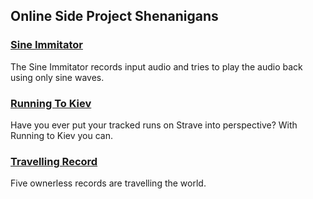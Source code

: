 ## Online Side Project Shenanigans


### [Sine Immitator](http://sinewave-fun.herokuapp.com/)
The Sine Immitator records input audio and tries to play the audio back using only sine waves. 

### [Running To Kiev](/pdf/sample_presentation.pdf)
Have you ever put your tracked runs on Strave into perspective? With Running to Kiev you can.

### [Travelling Record](http://travellingrecord.co/)
Five ownerless records are travelling the world.  
